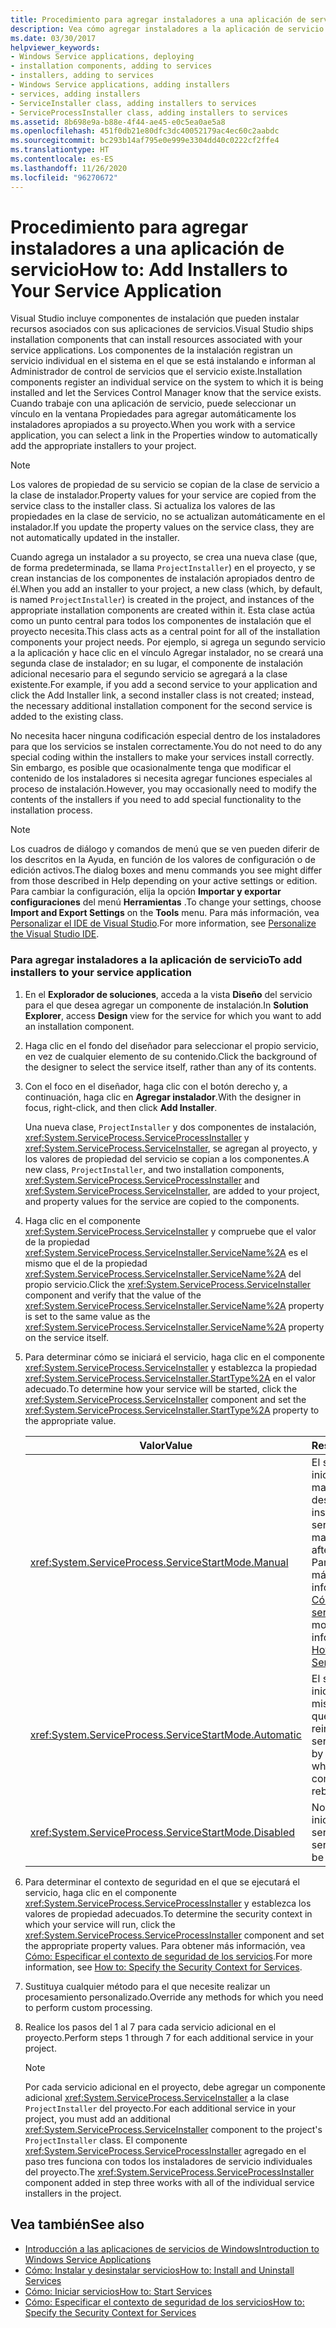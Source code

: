```yaml
---
title: Procedimiento para agregar instaladores a una aplicación de servicio
description: Vea cómo agregar instaladores a la aplicación de servicio. Visual Studio incluye componentes de instalación que pueden instalar recursos asociados a una aplicación de servicio.
ms.date: 03/30/2017
helpviewer_keywords:
- Windows Service applications, deploying
- installation components, adding to services
- installers, adding to services
- Windows Service applications, adding installers
- services, adding installers
- ServiceInstaller class, adding installers to services
- ServiceProcessInstaller class, adding installers to services
ms.assetid: 8b698e9a-b88e-4f44-ae45-e0c5ea0ae5a8
ms.openlocfilehash: 451f0db21e80dfc3dc40052179ac4ec60c2aabdc
ms.sourcegitcommit: bc293b14af795e0e999e3304dd40c0222cf2ffe4
ms.translationtype: HT
ms.contentlocale: es-ES
ms.lasthandoff: 11/26/2020
ms.locfileid: "96270672"
---
```

# <a name="how-to-add-installers-to-your-service-application"></a><span data-ttu-id="348fd-104">Procedimiento para agregar instaladores a una aplicación de servicio</span><span class="sxs-lookup"><span data-stu-id="348fd-104">How to: Add Installers to Your Service Application</span></span>

<span data-ttu-id="348fd-105">Visual Studio incluye componentes de instalación que pueden instalar recursos asociados con sus aplicaciones de servicios.</span><span class="sxs-lookup"><span data-stu-id="348fd-105">Visual Studio ships installation components that can install resources associated with your service applications.</span></span> <span data-ttu-id="348fd-106">Los componentes de la instalación registran un servicio individual en el sistema en el que se está instalando e informan al Administrador de control de servicios que el servicio existe.</span><span class="sxs-lookup"><span data-stu-id="348fd-106">Installation components register an individual service on the system to which it is being installed and let the Services Control Manager know that the service exists.</span></span> <span data-ttu-id="348fd-107">Cuando trabaje con una aplicación de servicio, puede seleccionar un vínculo en la ventana Propiedades para agregar automáticamente los instaladores apropiados a su proyecto.</span><span class="sxs-lookup"><span data-stu-id="348fd-107">When you work with a service application, you can select a link in the Properties window to automatically add the appropriate installers to your project.</span></span>  
  
> [!NOTE]
> <span data-ttu-id="348fd-108">Los valores de propiedad de su servicio se copian de la clase de servicio a la clase de instalador.</span><span class="sxs-lookup"><span data-stu-id="348fd-108">Property values for your service are copied from the service class to the installer class.</span></span> <span data-ttu-id="348fd-109">Si actualiza los valores de las propiedades en la clase de servicio, no se actualizan automáticamente en el instalador.</span><span class="sxs-lookup"><span data-stu-id="348fd-109">If you update the property values on the service class, they are not automatically updated in the installer.</span></span>  
  
 <span data-ttu-id="348fd-110">Cuando agrega un instalador a su proyecto, se crea una nueva clase (que, de forma predeterminada, se llama `ProjectInstaller`) en el proyecto, y se crean instancias de los componentes de instalación apropiados dentro de él.</span><span class="sxs-lookup"><span data-stu-id="348fd-110">When you add an installer to your project, a new class (which, by default, is named `ProjectInstaller`) is created in the project, and instances of the appropriate installation components are created within it.</span></span> <span data-ttu-id="348fd-111">Esta clase actúa como un punto central para todos los componentes de instalación que el proyecto necesita.</span><span class="sxs-lookup"><span data-stu-id="348fd-111">This class acts as a central point for all of the installation components your project needs.</span></span> <span data-ttu-id="348fd-112">Por ejemplo, si agrega un segundo servicio a la aplicación y hace clic en el vínculo Agregar instalador, no se creará una segunda clase de instalador; en su lugar, el componente de instalación adicional necesario para el segundo servicio se agregará a la clase existente.</span><span class="sxs-lookup"><span data-stu-id="348fd-112">For example, if you add a second service to your application and click the Add Installer link, a second installer class is not created; instead, the necessary additional installation component for the second service is added to the existing class.</span></span>  
  
 <span data-ttu-id="348fd-113">No necesita hacer ninguna codificación especial dentro de los instaladores para que los servicios se instalen correctamente.</span><span class="sxs-lookup"><span data-stu-id="348fd-113">You do not need to do any special coding within the installers to make your services install correctly.</span></span> <span data-ttu-id="348fd-114">Sin embargo, es posible que ocasionalmente tenga que modificar el contenido de los instaladores si necesita agregar funciones especiales al proceso de instalación.</span><span class="sxs-lookup"><span data-stu-id="348fd-114">However, you may occasionally need to modify the contents of the installers if you need to add special functionality to the installation process.</span></span>  
  
> [!NOTE]
> <span data-ttu-id="348fd-115">Los cuadros de diálogo y comandos de menú que se ven pueden diferir de los descritos en la Ayuda, en función de los valores de configuración o de edición activos.</span><span class="sxs-lookup"><span data-stu-id="348fd-115">The dialog boxes and menu commands you see might differ from those described in Help depending on your active settings or edition.</span></span> <span data-ttu-id="348fd-116">Para cambiar la configuración, elija la opción **Importar y exportar configuraciones** del menú **Herramientas** .</span><span class="sxs-lookup"><span data-stu-id="348fd-116">To change your settings, choose **Import and Export Settings** on the **Tools** menu.</span></span> <span data-ttu-id="348fd-117">Para más información, vea [Personalizar el IDE de Visual Studio](/visualstudio/ide/personalizing-the-visual-studio-ide).</span><span class="sxs-lookup"><span data-stu-id="348fd-117">For more information, see [Personalize the Visual Studio IDE](/visualstudio/ide/personalizing-the-visual-studio-ide).</span></span>  
  
### <a name="to-add-installers-to-your-service-application"></a><span data-ttu-id="348fd-118">Para agregar instaladores a la aplicación de servicio</span><span class="sxs-lookup"><span data-stu-id="348fd-118">To add installers to your service application</span></span>  
  
1. <span data-ttu-id="348fd-119">En el **Explorador de soluciones**, acceda a la vista **Diseño** del servicio para el que desea agregar un componente de instalación.</span><span class="sxs-lookup"><span data-stu-id="348fd-119">In **Solution Explorer**, access **Design** view for the service for which you want to add an installation component.</span></span>  
  
2. <span data-ttu-id="348fd-120">Haga clic en el fondo del diseñador para seleccionar el propio servicio, en vez de cualquier elemento de su contenido.</span><span class="sxs-lookup"><span data-stu-id="348fd-120">Click the background of the designer to select the service itself, rather than any of its contents.</span></span>  
  
3. <span data-ttu-id="348fd-121">Con el foco en el diseñador, haga clic con el botón derecho y, a continuación, haga clic en **Agregar instalador**.</span><span class="sxs-lookup"><span data-stu-id="348fd-121">With the designer in focus, right-click, and then click **Add Installer**.</span></span>  
  
     <span data-ttu-id="348fd-122">Una nueva clase, `ProjectInstaller` y dos componentes de instalación, <xref:System.ServiceProcess.ServiceProcessInstaller> y <xref:System.ServiceProcess.ServiceInstaller>, se agregan al proyecto, y los valores de propiedad del servicio se copian a los componentes.</span><span class="sxs-lookup"><span data-stu-id="348fd-122">A new class, `ProjectInstaller`, and two installation components, <xref:System.ServiceProcess.ServiceProcessInstaller> and <xref:System.ServiceProcess.ServiceInstaller>, are added to your project, and property values for the service are copied to the components.</span></span>  
  
4. <span data-ttu-id="348fd-123">Haga clic en el componente <xref:System.ServiceProcess.ServiceInstaller> y compruebe que el valor de la propiedad <xref:System.ServiceProcess.ServiceInstaller.ServiceName%2A> es el mismo que el de la propiedad <xref:System.ServiceProcess.ServiceInstaller.ServiceName%2A> del propio servicio.</span><span class="sxs-lookup"><span data-stu-id="348fd-123">Click the <xref:System.ServiceProcess.ServiceInstaller> component and verify that the value of the <xref:System.ServiceProcess.ServiceInstaller.ServiceName%2A> property is set to the same value as the <xref:System.ServiceProcess.ServiceInstaller.ServiceName%2A> property on the service itself.</span></span>  
  
5. <span data-ttu-id="348fd-124">Para determinar cómo se iniciará el servicio, haga clic en el componente <xref:System.ServiceProcess.ServiceInstaller> y establezca la propiedad <xref:System.ServiceProcess.ServiceInstaller.StartType%2A> en el valor adecuado.</span><span class="sxs-lookup"><span data-stu-id="348fd-124">To determine how your service will be started, click the <xref:System.ServiceProcess.ServiceInstaller> component and set the <xref:System.ServiceProcess.ServiceInstaller.StartType%2A> property to the appropriate value.</span></span>  
  
    |<span data-ttu-id="348fd-125">Valor</span><span class="sxs-lookup"><span data-stu-id="348fd-125">Value</span></span>|<span data-ttu-id="348fd-126">Resultado</span><span class="sxs-lookup"><span data-stu-id="348fd-126">Result</span></span>|  
    |-----------|------------|  
    |<xref:System.ServiceProcess.ServiceStartMode.Manual>|<span data-ttu-id="348fd-127">El servicio debe iniciarse manualmente después de la instalación.</span><span class="sxs-lookup"><span data-stu-id="348fd-127">The service must be manually started after installation.</span></span> <span data-ttu-id="348fd-128">Para obtener más información, vea [Cómo: Iniciar servicios](how-to-start-services.md).</span><span class="sxs-lookup"><span data-stu-id="348fd-128">For more information, see [How to: Start Services](how-to-start-services.md).</span></span>|  
    |<xref:System.ServiceProcess.ServiceStartMode.Automatic>|<span data-ttu-id="348fd-129">El servicio se iniciará por sí mismo cada vez que el equipo se reinicia.</span><span class="sxs-lookup"><span data-stu-id="348fd-129">The service will start by itself whenever the computer reboots.</span></span>|  
    |<xref:System.ServiceProcess.ServiceStartMode.Disabled>|<span data-ttu-id="348fd-130">No se puede iniciar el servicio.</span><span class="sxs-lookup"><span data-stu-id="348fd-130">The service cannot be started.</span></span>|  
  
6. <span data-ttu-id="348fd-131">Para determinar el contexto de seguridad en el que se ejecutará el servicio, haga clic en el componente <xref:System.ServiceProcess.ServiceProcessInstaller> y establezca los valores de propiedad adecuados.</span><span class="sxs-lookup"><span data-stu-id="348fd-131">To determine the security context in which your service will run, click the <xref:System.ServiceProcess.ServiceProcessInstaller> component and set the appropriate property values.</span></span> <span data-ttu-id="348fd-132">Para obtener más información, vea [Cómo: Especificar el contexto de seguridad de los servicios](how-to-specify-the-security-context-for-services.md).</span><span class="sxs-lookup"><span data-stu-id="348fd-132">For more information, see [How to: Specify the Security Context for Services](how-to-specify-the-security-context-for-services.md).</span></span>  
  
7. <span data-ttu-id="348fd-133">Sustituya cualquier método para el que necesite realizar un procesamiento personalizado.</span><span class="sxs-lookup"><span data-stu-id="348fd-133">Override any methods for which you need to perform custom processing.</span></span>  
  
8. <span data-ttu-id="348fd-134">Realice los pasos del 1 al 7 para cada servicio adicional en el proyecto.</span><span class="sxs-lookup"><span data-stu-id="348fd-134">Perform steps 1 through 7 for each additional service in your project.</span></span>  
  
    > [!NOTE]
    > <span data-ttu-id="348fd-135">Por cada servicio adicional en el proyecto, debe agregar un componente adicional <xref:System.ServiceProcess.ServiceInstaller> a la clase `ProjectInstaller` del proyecto.</span><span class="sxs-lookup"><span data-stu-id="348fd-135">For each additional service in your project, you must add an additional <xref:System.ServiceProcess.ServiceInstaller> component to the project's `ProjectInstaller` class.</span></span> <span data-ttu-id="348fd-136">El componente <xref:System.ServiceProcess.ServiceProcessInstaller> agregado en el paso tres funciona con todos los instaladores de servicio individuales del proyecto.</span><span class="sxs-lookup"><span data-stu-id="348fd-136">The <xref:System.ServiceProcess.ServiceProcessInstaller> component added in step three works with all of the individual service installers in the project.</span></span>  
  
## <a name="see-also"></a><span data-ttu-id="348fd-137">Vea también</span><span class="sxs-lookup"><span data-stu-id="348fd-137">See also</span></span>

- [<span data-ttu-id="348fd-138">Introducción a las aplicaciones de servicios de Windows</span><span class="sxs-lookup"><span data-stu-id="348fd-138">Introduction to Windows Service Applications</span></span>](introduction-to-windows-service-applications.md)
- [<span data-ttu-id="348fd-139">Cómo: Instalar y desinstalar servicios</span><span class="sxs-lookup"><span data-stu-id="348fd-139">How to: Install and Uninstall Services</span></span>](how-to-install-and-uninstall-services.md)
- [<span data-ttu-id="348fd-140">Cómo: Iniciar servicios</span><span class="sxs-lookup"><span data-stu-id="348fd-140">How to: Start Services</span></span>](how-to-start-services.md)
- [<span data-ttu-id="348fd-141">Cómo: Especificar el contexto de seguridad de los servicios</span><span class="sxs-lookup"><span data-stu-id="348fd-141">How to: Specify the Security Context for Services</span></span>](how-to-specify-the-security-context-for-services.md)
